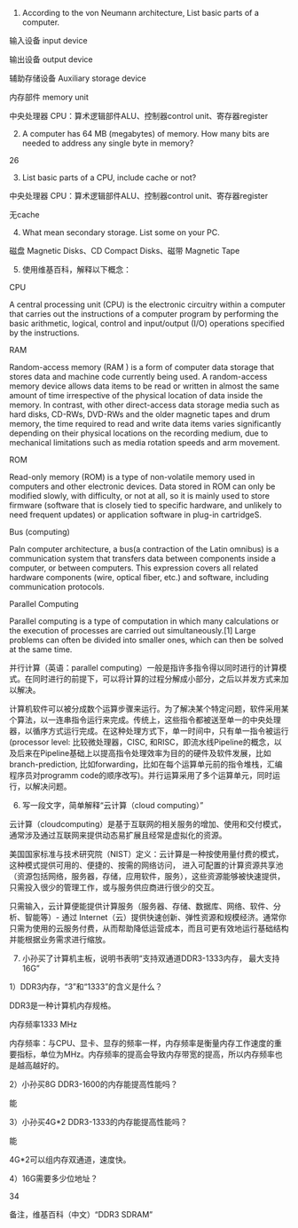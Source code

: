 1. According to the von Neumann architecture, List basic parts of a computer.

输入设备 input device

输出设备 output device

辅助存储设备 Auxiliary storage device

内存部件 memory unit

中央处理器 CPU：算术逻辑部件ALU、控制器control unit、寄存器register

2. A computer has 64 MB (megabytes) of memory. How many bits are needed to address any single byte in memory?

26

3. List basic parts of a CPU, include cache or not?


中央处理器 CPU：算术逻辑部件ALU、控制器control unit、寄存器register

无cache

4. What mean secondary storage. List some on your PC. 

磁盘 Magnetic Disks、CD Compact Disks、磁带 Magnetic Tape

5. 使用维基百科，解释以下概念：

CPU

A central processing unit (CPU) is the electronic circuitry within a computer that carries out the instructions of a computer program by performing the basic arithmetic, logical, control and input/output (I/O) operations specified by the instructions.

RAM

Random-access memory (RAM ) is a form of computer data storage that stores data and machine code currently being used. A random-access memory device allows data items to be read or written in almost the same amount of time irrespective of the physical location of data inside the memory. In contrast, with other direct-access data storage media such as hard disks, CD-RWs, DVD-RWs and the older magnetic tapes and drum memory, the time required to read and write data items varies significantly depending on their physical locations on the recording medium, due to mechanical limitations such as media rotation speeds and arm movement.

ROM

Read-only memory (ROM) is a type of non-volatile memory used in computers and other electronic devices. Data stored in ROM can only be modified slowly, with difficulty, or not at all, so it is mainly used to store firmware (software that is closely tied to specific hardware, and unlikely to need frequent updates) or application software in plug-in cartridgeS.

Bus (computing)

PaIn computer architecture, a bus(a contraction of the Latin omnibus) is a communication system that transfers data between components inside a computer, or between computers. This expression covers all related hardware components (wire, optical fiber, etc.) and software, including communication protocols.

Parallel Computing

Parallel computing is a type of computation in which many calculations or the execution of processes are carried out simultaneously.[1] Large problems can often be divided into smaller ones, which can then be solved at the same time. 

并行计算（英语：parallel computing）一般是指许多指令得以同时进行的计算模式。在同时进行的前提下，可以将计算的过程分解成小部分，之后以并发方式来加以解决。

计算机软件可以被分成数个运算步骤来运行。为了解决某个特定问题，软件采用某个算法，以一连串指令运行来完成。传统上，这些指令都被送至单一的中央处理器，以循序方式运行完成。在这种处理方式下，单一时间中，只有单一指令被运行(processor level: 比较微处理器，CISC, 和RISC，即流水线Pipeline的概念，以及后来在Pipeline基础上以提高指令处理效率为目的的硬件及软件发展，比如branch-prediction, 比如forwarding，比如在每个运算单元前的指令堆栈，汇编程序员对programm code的顺序改写)。并行运算采用了多个运算单元，同时运行，以解决问题。

6. 写一段文字，简单解释“云计算（cloud computing）”

云计算（cloudcomputing）是基于互联网的相关服务的增加、使用和交付模式，通常涉及通过互联网来提供动态易扩展且经常是虚拟化的资源。

美国国家标准与技术研究院（NIST）定义：云计算是一种按使用量付费的模式，这种模式提供可用的、便捷的、按需的网络访问， 进入可配置的计算资源共享池（资源包括网络，服务器，存储，应用软件，服务），这些资源能够被快速提供，只需投入很少的管理工作，或与服务供应商进行很少的交互。

只需输入，云计算便能提供计算服务（服务器、存储、数据库、网络、软件、分析、智能等）- 通过 Internet（云）提供快速创新、弹性资源和规模经济。通常你只需为使用的云服务付费，从而帮助降低运营成本，而且可更有效地运行基础结构并能根据业务需求进行缩放。

7. 小孙买了计算机主板，说明书表明“支持双通道DDR3-1333内存，
最大支持16G”

1）DDR3内存，“3”和“1333”的含义是什么？

DDR3是一种计算机内存规格。

内存频率1333 MHz

内存频率：与CPU、显卡、显存的频率一样，内存频率是衡量内存工作速度的重要指标，单位为MHz。内存频率的提高会导致内存带宽的提高，所以内存频率也是越高越好的。

2）小孙买8G DDR3-1600的内存能提高性能吗？

能

3）小孙买4G*2 DDR3-1333的内存能提高性能吗？

能

4G*2可以组内存双通道，速度快。

4）16G需要多少位地址？

34

备注，维基百科（中文）“DDR3 SDRAM”
